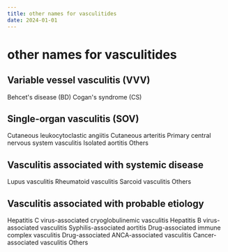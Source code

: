 ```yaml
---
title: other names for vasculitides
date: 2024-01-01
---
```

# other names for vasculitides


## Variable vessel vasculitis (VVV)
Behcet's disease (BD)
Cogan's syndrome (CS)

## Single-organ vasculitis (SOV)
Cutaneous leukocytoclastic angiitis
Cutaneous arteritis
Primary central nervous system vasculitis
Isolated aortitis
Others

## Vasculitis associated with systemic disease
Lupus vasculitis
Rheumatoid vasculitis
Sarcoid vasculitis
Others

## Vasculitis associated with probable etiology
Hepatitis C virus-associated cryoglobulinemic vasculitis
Hepatitis B virus-associated vasculitis
Syphilis-associated aortitis
Drug-associated immune complex vasculitis
Drug-associated ANCA-associated vasculitis
Cancer-associated vasculitis
Others
